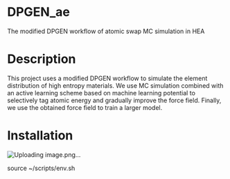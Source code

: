 # DPGEN_ae
The modified DPGEN workflow of atomic swap MC simulation in HEA

# Description

This project uses a modified DPGEN workflow to simulate the element distribution of high entropy materials. We use MC simulation combined with an active learning scheme based on machine learning potential to selectively tag atomic energy and gradually improve the force field. Finally, we use the obtained force field to train a larger model.

# Installation

![Uploading image.png…]()

source ~/scripts/env.sh

